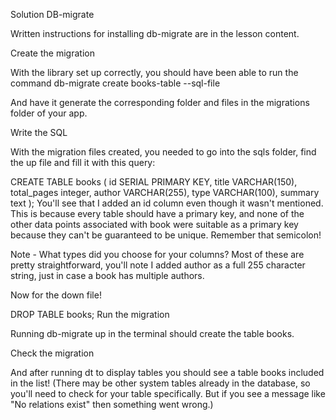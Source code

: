 Solution
DB-migrate

Written instructions for installing db-migrate are in the lesson content.

Create the migration

With the library set up correctly, you should have been able to run the command db-migrate create books-table --sql-file

And have it generate the corresponding folder and files in the migrations folder of your app.

Write the SQL

With the migration files created, you needed to go into the sqls folder, find the up file and fill it with this query:

CREATE TABLE books (
    id SERIAL PRIMARY  KEY,
    title VARCHAR(150),
    total_pages integer,
    author VARCHAR(255),
    type VARCHAR(100),
    summary text
);
You'll see that I added an id column even though it wasn't mentioned. This is because every table should have a primary key, and none of the other data points associated with book were suitable as a primary key because they can't be guaranteed to be unique. Remember that semicolon!

Note - What types did you choose for your columns? Most of these are pretty straightforward, you'll note I added author as a full 255 character string, just in case a book has multiple authors.

Now for the down file!

DROP TABLE books;
Run the migration

Running db-migrate up in the terminal should create the table books.

Check the migration

And after running dt to display tables you should see a table books included in the list! (There may be other system tables already in the database, so you'll need to check for your table specifically. But if you see a message like "No relations exist" then something went wrong.)